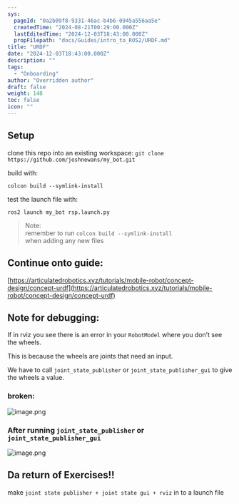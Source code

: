 ```yaml
---
sys:
  pageId: "0a2b09f8-9331-46ac-b4b6-0945a556aa5e"
  createdTime: "2024-08-21T00:29:00.000Z"
  lastEditedTime: "2024-12-03T18:43:00.000Z"
  propFilepath: "docs/Guides/intro_to_ROS2/URDF.md"
title: "URDF"
date: "2024-12-03T18:43:00.000Z"
description: ""
tags:
  - "Onboarding"
author: "Overridden author"
draft: false
weight: 148
toc: false
icon: ""
---
```


## Setup

clone this repo into an existing workspace:
`git clone https://github.com/joshnewans/my_bot.git`

build with:

`colcon build --symlink-install`

test the launch file with:

`ros2 launch my_bot rsp.launch.py`

> Note:  
> remember to run `colcon build --symlink-install`  
> when adding any new files

## Continue onto guide:

[https://articulatedrobotics.xyz/tutorials/mobile-robot/concept-design/concept-urdf](https://articulatedrobotics.xyz/tutorials/mobile-robot/concept-design/concept-urdf)

## Note for debugging:

If in rviz you see there is an error in your `RobotModel` where you don’t see the wheels.

This is because the wheels are joints that need an input. 

We have to call `joint_state_publisher` or `joint_state_publisher_gui` to give the wheels a value.

### broken:

![image.png](https://prod-files-secure.s3.us-west-2.amazonaws.com/d518164a-d88e-44d1-a4ee-3adb3bd8bce0/96a1d089-1f17-4dbf-8563-f2aef56a4d37/image.png?X-Amz-Algorithm=AWS4-HMAC-SHA256&X-Amz-Content-Sha256=UNSIGNED-PAYLOAD&X-Amz-Credential=ASIAZI2LB466X3HBEEPF%2F20250216%2Fus-west-2%2Fs3%2Faws4_request&X-Amz-Date=20250216T150246Z&X-Amz-Expires=3600&X-Amz-Security-Token=IQoJb3JpZ2luX2VjEDQaCXVzLXdlc3QtMiJHMEUCIQCiNRy0OH8U9WGsHzbWHnt3KpXdncDRBfJrjUKH69st7gIgetGnQZVmN4Q%2BY%2FpVIvmehMeS8gqJKFAnQHApcyZ0aUsq%2FwMIXRAAGgw2Mzc0MjMxODM4MDUiDIMgLDi7aCVroQov4yrcA1FhnNsXBa6dS%2B0pxOLDXN%2ByXZ5jU1jr4xh5q0qIuosgKaabE1U9y%2BmBAcnaMWu7%2BSfirWdjgVB4tSeNcbUgQTXbBYuUWDwx3Rw3b4XxhsTNogvQ7lirV38tnPHfR%2Blf8U%2F5StZM1Cn7GGIvN%2B0yHiGfbYPuYeIzFwj6G4njpC3lvyh58E0fPliHrgMlBL5G1D6dxX67b1bF3soxFTIeV9KL6bynS81Pn0XBIbRxZ4tzL1M7RWbly6f1%2BAJd61j%2FLy63FDuzx%2FAfjzbd2ER5sVyESqjCzBz23Y26OGtLD6N8OarOHP9VS2CxBm2cQsHQ1dw21tWH%2FwnPU16Qkfd%2BTIb8GMRDXIndCP5NALHFW1qpc29eAzU5rRA76%2BYpS9QPTnXPNu1waf4VVCJwhhe4srBWixGHJ38wcU1CGnO3opUMGKilegDLnnzw%2BTCLp4pBAlty7cVCUdA1GvR7D3GI5xlkMp3YsP%2BoEZJO3nOf5QPFtpnN5OF%2Fqa9RzB5OnzUb4O7PYfrZo3l0D4SvhtZrBXcVJc9x%2FtCasukCBHzIsmZ2BLT%2FH7jKmtm5HoPLKdZKCPWs5Gc1AIbK7NP1GXxFuu0Iu6xGO0t3rXWtriyWVp3ksi%2BHUAOHZ33dT4bMMLKdx70GOqUB%2FE%2FftJIhRl85lOmnhg9IP8epUQg2HdVikYkX%2BWd8W3M5nB817%2FcllInKR%2Bjts8rQbIKj5BVmW2m91PlPDZniSFwyKz9WUZr0ECMb%2Bf2yeptJoILnZmjYzoaOKorVK9i3t6hvI537M4WHfaWL4i%2Bv7HYv%2BFPw8OPOnP130W5vTQfcdbHl%2BivG6Ke5wbQq7jimpA54W6ZXL8OWq7r2XhzsEsisbmv7&X-Amz-Signature=9fccb28786b0a4d6d06e8ea6ca249c766a31f34eb06e8f2ef742b04b72d1b0ec&X-Amz-SignedHeaders=host&x-id=GetObject)

### After running `joint_state_publisher` or `joint_state_publisher_gui`

![image.png](https://prod-files-secure.s3.us-west-2.amazonaws.com/d518164a-d88e-44d1-a4ee-3adb3bd8bce0/130c99c7-1b0b-4031-9953-844fc3950ff4/image.png?X-Amz-Algorithm=AWS4-HMAC-SHA256&X-Amz-Content-Sha256=UNSIGNED-PAYLOAD&X-Amz-Credential=ASIAZI2LB466X3HBEEPF%2F20250216%2Fus-west-2%2Fs3%2Faws4_request&X-Amz-Date=20250216T150246Z&X-Amz-Expires=3600&X-Amz-Security-Token=IQoJb3JpZ2luX2VjEDQaCXVzLXdlc3QtMiJHMEUCIQCiNRy0OH8U9WGsHzbWHnt3KpXdncDRBfJrjUKH69st7gIgetGnQZVmN4Q%2BY%2FpVIvmehMeS8gqJKFAnQHApcyZ0aUsq%2FwMIXRAAGgw2Mzc0MjMxODM4MDUiDIMgLDi7aCVroQov4yrcA1FhnNsXBa6dS%2B0pxOLDXN%2ByXZ5jU1jr4xh5q0qIuosgKaabE1U9y%2BmBAcnaMWu7%2BSfirWdjgVB4tSeNcbUgQTXbBYuUWDwx3Rw3b4XxhsTNogvQ7lirV38tnPHfR%2Blf8U%2F5StZM1Cn7GGIvN%2B0yHiGfbYPuYeIzFwj6G4njpC3lvyh58E0fPliHrgMlBL5G1D6dxX67b1bF3soxFTIeV9KL6bynS81Pn0XBIbRxZ4tzL1M7RWbly6f1%2BAJd61j%2FLy63FDuzx%2FAfjzbd2ER5sVyESqjCzBz23Y26OGtLD6N8OarOHP9VS2CxBm2cQsHQ1dw21tWH%2FwnPU16Qkfd%2BTIb8GMRDXIndCP5NALHFW1qpc29eAzU5rRA76%2BYpS9QPTnXPNu1waf4VVCJwhhe4srBWixGHJ38wcU1CGnO3opUMGKilegDLnnzw%2BTCLp4pBAlty7cVCUdA1GvR7D3GI5xlkMp3YsP%2BoEZJO3nOf5QPFtpnN5OF%2Fqa9RzB5OnzUb4O7PYfrZo3l0D4SvhtZrBXcVJc9x%2FtCasukCBHzIsmZ2BLT%2FH7jKmtm5HoPLKdZKCPWs5Gc1AIbK7NP1GXxFuu0Iu6xGO0t3rXWtriyWVp3ksi%2BHUAOHZ33dT4bMMLKdx70GOqUB%2FE%2FftJIhRl85lOmnhg9IP8epUQg2HdVikYkX%2BWd8W3M5nB817%2FcllInKR%2Bjts8rQbIKj5BVmW2m91PlPDZniSFwyKz9WUZr0ECMb%2Bf2yeptJoILnZmjYzoaOKorVK9i3t6hvI537M4WHfaWL4i%2Bv7HYv%2BFPw8OPOnP130W5vTQfcdbHl%2BivG6Ke5wbQq7jimpA54W6ZXL8OWq7r2XhzsEsisbmv7&X-Amz-Signature=579aa9ef29dbd13110f832f91c90c049d5beb02bde86def6261338d8a0c9c9ff&X-Amz-SignedHeaders=host&x-id=GetObject)

## Da return of Exercises!!

make `joint state publisher + joint state gui + rviz` in to a launch file
